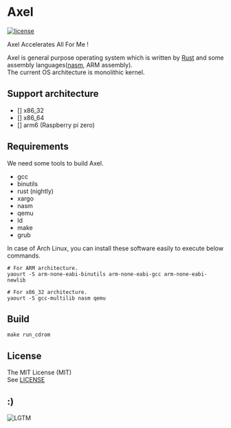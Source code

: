 # Axel

[![license](https://img.shields.io/github/license/mashape/apistatus.svg)](LICENSE)

Axel Accelerates All For Me !  

Axel is general purpose operating system which is written by [Rust](https://www.rust-lang.org/) and some assembly languages([nasm](http://www.nasm.us/), ARM assembly).   
The current OS architecture is monolithic kernel.


## Support architecture
- [] x86_32  
- [] x86_64  
- [] arm6 (Raspberry pi zero)


## Requirements
We need some tools to build Axel.
- gcc
- binutils
- rust (nightly)
- xargo
- nasm
- qemu
- ld
- make
- grub

In case of Arch Linux, you can install these software easily to execute below commands.
```console
# For ARM architecture.
yaourt -S arm-none-eabi-binutils arm-none-eabi-gcc arm-none-eabi-newlib

# For x86_32 architecture.
yaourt -S gcc-multilib nasm qemu
```


## Build
```console
make run_cdrom
```


## License
The MIT License (MIT)  
See [LICENSE](./LICENSE)


## :)
![LGTM](./axel_tan.png)
